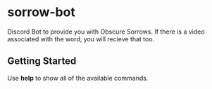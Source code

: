 # sorrow-bot
Discord Bot to provide you with Obscure Sorrows. If there is a video associated with the word, you will recieve that too.

## Getting Started
Use **help** to show all of the available commands.
